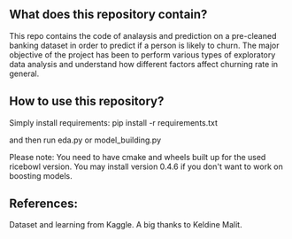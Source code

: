 ## What does this repository contain?
This repo contains the code of analaysis and prediction on a pre-cleaned banking dataset in order to predict if a person is likely to churn.
The major objective of the project has been to perform various types of exploratory data analysis and understand how different factors affect churning rate in general.

## How to use this repository?
Simply install requirements:
	pip install -r requirements.txt

and then run eda.py or model_building.py

Please note: You need to have cmake and wheels built up for the used ricebowl version. You may install version 0.4.6 if you don't want to work on boosting models.

## References:
Dataset and learning from Kaggle.
A big thanks to Keldine Malit.
